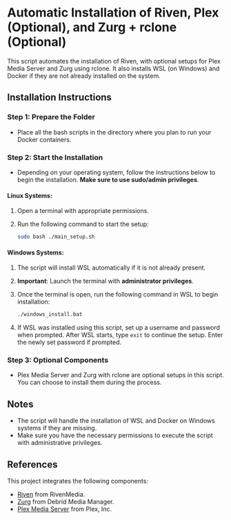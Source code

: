 # Automatic Installation of Riven, Plex (Optional), and Zurg + rclone (Optional)

This script automates the installation of Riven, with optional setups for Plex Media Server and Zurg using rclone. It also installs WSL (on Windows) and Docker if they are not already installed on the system.

## Installation Instructions

### Step 1: Prepare the Folder
- Place all the bash scripts in the directory where you plan to run your Docker containers.

### Step 2: Start the Installation
- Depending on your operating system, follow the instructions below to begin the installation. **Make sure to use sudo/admin privileges**.

#### Linux Systems:
1. Open a terminal with appropriate permissions.
2. Run the following command to start the setup:

    ```bash
    sudo bash ./main_setup.sh
    ```

#### Windows Systems:
1. The script will install WSL automatically if it is not already present.
2. **Important**: Launch the terminal with **administrator privileges**.
3. Once the terminal is open, run the following command in WSL to begin installation:

    ```bash
    ./windows_install.bat
    ```

4. If WSL was installed using this script, set up a username and password when prompted. After WSL starts, type `exit` to continue the setup. Enter the newly set password if prompted.

### Step 3: Optional Components
- Plex Media Server and Zurg with rclone are optional setups in this script. You can choose to install them during the process.

## Notes
- The script will handle the installation of WSL and Docker on Windows systems if they are missing.
- Make sure you have the necessary permissions to execute the script with administrative privileges.
  
## References

This project integrates the following components:

- [Riven](https://github.com/rivenmedia/riven) from RivenMedia.
- [Zurg](https://github.com/debridmediamanager/zurg-testing) from Debrid Media Manager.
- [Plex Media Server](https://github.com/plexinc/pms-docker) from Plex, Inc.
